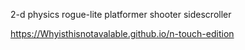 2-d physics rogue-lite platformer shooter sidescroller

https://Whyisthisnotavalable.github.io/n-touch-edition
